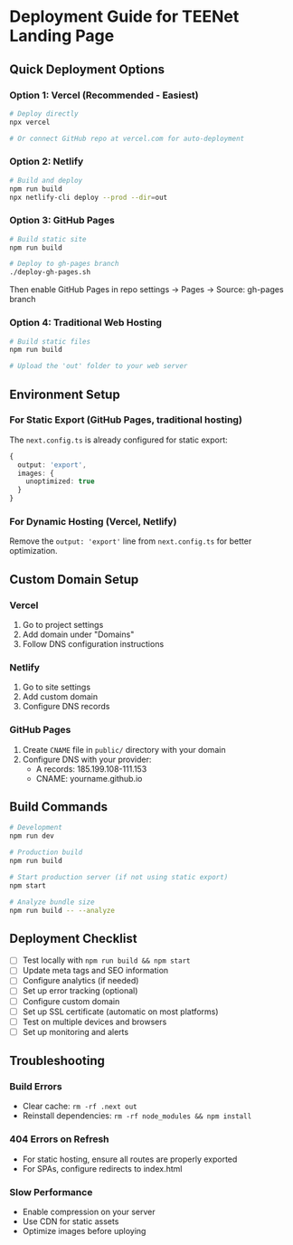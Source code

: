 # Deployment Guide for TEENet Landing Page

## Quick Deployment Options

### Option 1: Vercel (Recommended - Easiest)
```bash
# Deploy directly
npx vercel

# Or connect GitHub repo at vercel.com for auto-deployment
```

### Option 2: Netlify
```bash
# Build and deploy
npm run build
npx netlify-cli deploy --prod --dir=out
```

### Option 3: GitHub Pages
```bash
# Build static site
npm run build

# Deploy to gh-pages branch
./deploy-gh-pages.sh
```

Then enable GitHub Pages in repo settings → Pages → Source: gh-pages branch

### Option 4: Traditional Web Hosting
```bash
# Build static files
npm run build

# Upload the 'out' folder to your web server
```

## Environment Setup

### For Static Export (GitHub Pages, traditional hosting)
The `next.config.ts` is already configured for static export:
```typescript
{
  output: 'export',
  images: {
    unoptimized: true
  }
}
```

### For Dynamic Hosting (Vercel, Netlify)
Remove the `output: 'export'` line from `next.config.ts` for better optimization.

## Custom Domain Setup

### Vercel
1. Go to project settings
2. Add domain under "Domains"
3. Follow DNS configuration instructions

### Netlify
1. Go to site settings
2. Add custom domain
3. Configure DNS records

### GitHub Pages
1. Create `CNAME` file in `public/` directory with your domain
2. Configure DNS with your provider:
   - A records: 185.199.108-111.153
   - CNAME: yourname.github.io

## Build Commands

```bash
# Development
npm run dev

# Production build
npm run build

# Start production server (if not using static export)
npm start

# Analyze bundle size
npm run build -- --analyze
```

## Deployment Checklist

- [ ] Test locally with `npm run build && npm start`
- [ ] Update meta tags and SEO information
- [ ] Configure analytics (if needed)
- [ ] Set up error tracking (optional)
- [ ] Configure custom domain
- [ ] Set up SSL certificate (automatic on most platforms)
- [ ] Test on multiple devices and browsers
- [ ] Set up monitoring and alerts

## Troubleshooting

### Build Errors
- Clear cache: `rm -rf .next out`
- Reinstall dependencies: `rm -rf node_modules && npm install`

### 404 Errors on Refresh
- For static hosting, ensure all routes are properly exported
- For SPAs, configure redirects to index.html

### Slow Performance
- Enable compression on your server
- Use CDN for static assets
- Optimize images before uploying